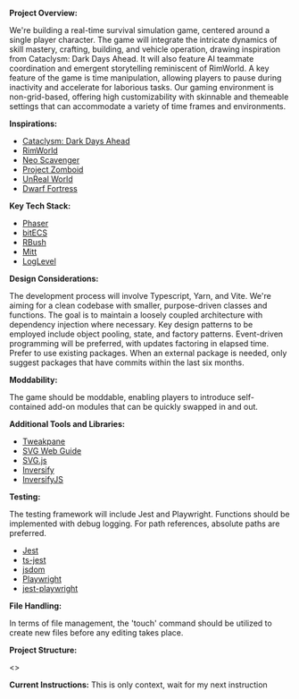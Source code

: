 **Project Overview:**

We're building a real-time survival simulation game, centered around a single player character. The game will integrate
the intricate dynamics of skill mastery, crafting, building, and vehicle operation, drawing inspiration from Cataclysm:
Dark Days Ahead. It will also feature AI teammate coordination and emergent storytelling reminiscent of RimWorld. A key
feature of the game is time manipulation, allowing players to pause during inactivity and accelerate for laborious
tasks. Our gaming environment is non-grid-based, offering high customizability with skinnable and themeable settings
that can accommodate a variety of time frames and environments.

**Inspirations:**

- [Cataclysm: Dark Days Ahead](https://github.com/CleverRaven/Cataclysm-DDA)
- [RimWorld](https://rimworldgame.com/)
- [Neo Scavenger](https://store.steampowered.com/app/248860/NEO_Scavenger/)
- [Project Zomboid](https://projectzomboid.com/)
- [UnReal World](https://www.unrealworld.fi/)
- [Dwarf Fortress](https://www.bay12games.com/dwarves/)

**Key Tech Stack:**

- [Phaser](https://github.com/photonstorm/phaser)
- [bitECS](https://github.com/NateTheGreatt/bitECS)
- [RBush](https://github.com/mourner/rbush)
- [Mitt](https://github.com/developit/mitt)
- [LogLevel](https://github.com/pimterry/loglevel)

**Design Considerations:**

The development process will involve Typescript, Yarn, and Vite. We're aiming for a clean codebase with smaller,
purpose-driven classes and functions. The goal is to maintain a loosely coupled architecture with dependency injection
where necessary. Key design patterns to be employed include object pooling, state, and factory patterns. Event-driven
programming will be preferred, with updates factoring in elapsed time. Prefer to use existing packages. When an external
package is needed, only suggest packages that have commits within the last six months.

**Moddability:**

The game should be moddable, enabling players to introduce self-contained add-on modules that can be quickly swapped in
and out.

**Additional Tools and Libraries:**

- [Tweakpane](https://github.com/cocopon/tweakpane)
- [SVG Web Guide](https://developer.mozilla.org/en-US/docs/Web/SVG)
- [SVG.js](https://github.com/svgdotjs/svg.js)
- [Inversify](http://inversify.io/)
- [InversifyJS](https://github.com/inversify/InversifyJS)

**Testing:**

The testing framework will include Jest and Playwright. Functions should be implemented with debug logging. For path
references, absolute paths are preferred.

- [Jest](https://jestjs.io/)
- [ts-jest](https://kulshekhar.github.io/ts-jest/)
- [jsdom](https://github.com/jsdom/jsdom)
- [Playwright](https://playwright.dev/docs/)
- [jest-playwright](https://github.com/playwright-community/jest-playwright)

**File Handling:**

In terms of file management, the 'touch' command should be utilized to create new files before any editing takes place.

**Project Structure:**

<<insert FILETREE.md>>

**Current Instructions:**
This is only context, wait for my next instruction
